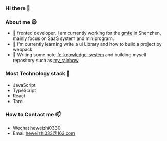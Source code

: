 ### Hi there 👋

<!--
**LazyTraveller/LazyTraveller** is a ✨ _special_ ✨ repository because its `README.md` (this file) appears on your GitHub profile.

Here are some ideas to get you started:

- 🔭 I’m currently working on ...
- 🌱 I’m currently learning ...
- 👯 I’m looking to collaborate on ...
- 🤔 I’m looking for help with ...
- 💬 Ask me about ...
- 📫 How to reach me: ...
- 😄 Pronouns: ...
- ⚡ Fun fact: ...
-->
### About me 😄 
- 🔭 fronted developer, I am currently working for the [gmfe](https://github.com/gmfe) in Shenzhen, mainly focus on SaaS system and miniprogram.
- 🌱 I’m currently learning write a ui Library and how to build a project by webpack 
- 📖 Writing some note [fe-knowledge-system](https://lazytraveller.github.io/vuepress-fe-note) and building myself repository such as  [rry_rainbow](https://github.com/LazyTraveller/rry_rainbow)

### Most Technology stack 🤔
- JavaScript
- TypeScript
- React
- Taro

### How to Contact me 📫 
- Wechat heweizhi0330
- Email heweizhi033@163.com

<!-- ### Gitlab Work Record -->
<!-- ![gitlab work record](https://files.catbox.moe/idpxjz.png) -->

